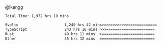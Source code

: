 @ikangg
<!--START_SECTION:waka-->

```txt
Total Time: 1,972 hrs 10 mins

Svelte                     1,240 hrs 42 mins>>>>>>>>>>>>>>>==========   61.81 %
TypeScript                 243 hrs 16 mins >>>======================   12.12 %
Rust                       49 hrs 11 mins  >========================   02.45 %
Other                      35 hrs 12 mins  =========================   01.75 %
```

<!--END_SECTION:waka-->
